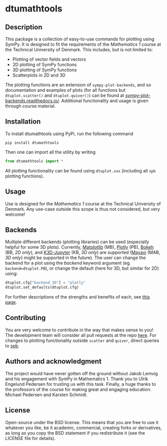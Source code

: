 # dtumathtools

## Description
This package is a collection of easy-to-use commands for plotting using SymPy. It is designed to fit the requirements of the *Mathematics 1* course at the Technical University of Denmark. This includes, but is not limited to:

- Plotting of vector fields and vectors
- 2D plotting of SymPy functions
- 3D plotting of SymPy functions
- Scatterplots in 2D and 3D

The plotting functions are an extension of `sympy-plot-backends`, and so documentation and examples of plots (for all functions but `dtuplot.scatter()` and `dtuplot.quiver()`) can be found at [sympy-plot-backends.readthedocs.io/](https://sympy-plot-backends.readthedocs.io/en/v2.4.3/index.html). Additional functionality and usage is given through course material.

## Installation
To install dtumathtools using PyPi, run the following command

```shell
pip install dtumathtools
```

Then one can import all the utility by writing

```python
from dtumathtools import *
```

All plotting functionality can be found using `dtuplot.xxx` (including all `spb` plotting functions).

## Usage
Use is designed for the *Mathematics 1* course at the Technical University of Denmark. Any use-case outside this scope is thus not considered, but very welcome!

## Backends
Multiple different backends (plotting libraries) can be used (especially helpful for some 3D plots). Currently, [Matplotlib](https://matplotlib.org/) (MB), [Plotly](https://plotly.com/) (PB), [Bokeh](https://github.com/bokeh/bokeh) (BB, *2D only*), and [K3D-Jupyter](https://github.com/K3D-tools/K3D-jupyter) (KB, *3D only*) are supported ([Mayavi](https://docs.enthought.com/mayavi/mayavi/) (MAB, *3D only*) might be supported in the future). The user can change the backend for a plot using the *backend* keyword argument (eg. `backend=dtuplot.PB`), or change the default (here for 3D, but similar for 2D) using:

```python
dtuplot.cfg["backend_3D"] = "plotly"
dtuplot.set_defaults(dtuplot.cfg)
```

For further descriptions of the strengths and benefits of each, see [this page](https://sympy-plot-backends.readthedocs.io/en/v2.4.3/modules/backends/index.html).

## Contributing
You are very welcome to contribute in the way that makes sense to you! The development team will consider all pull requests at the repo [here](https://github.com/dtudk/dtumathtools). For changes to plotting functionality outside `scatter` and `quiver`, direct queries to [spb](https://github.com/Davide-sd/sympy-plot-backends).

## Authors and acknowledgment
The project would have never gotten off the ground without Jakob Lemvig and his engagement with SymPy in Mathematics 1. Thank you to Ulrik Engelund Pedersen for trusting us with this task. Finally, a huge thanks to the professors of the course for making great and engaging education: Michael Pedersen and Karsten Schmidt.

## License
Open-source under the BSD license. This means that you are free to use it whatever you like, be it academic, commercial, creating forks or derivatives, as long as you copy the BSD statement if you redistribute it (see the LICENSE file for details).
